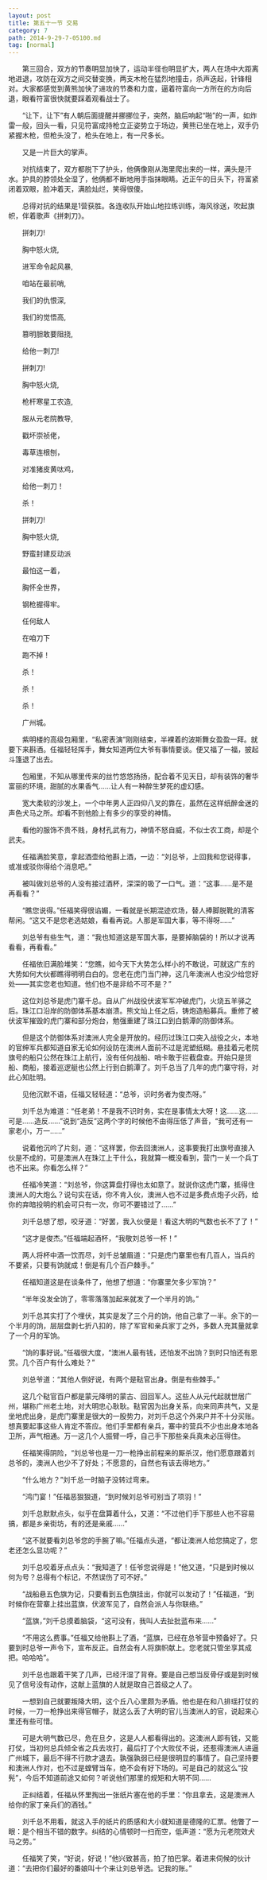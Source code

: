 ```yaml
---
layout: post
title: 第五十一节 交易
category: 7
path: 2014-9-29-7-05100.md
tag: [normal]
---
```


　　第三回合，双方的节奏明显加快了，运动半径也明显扩大，两人在场中大距离地进退，攻防在双方之间交替变换，两支木枪在猛烈地撞击，杀声迭起，针锋相对。大家都感觉到黄熊加快了进攻的节奏和力度，逼着符富向一方所在的方向后退，眼看符富很快就要踩着观看战士了。

　　“让下，让下”有人朝后面提醒并挪挪位子，突然，脑后响起“啪”的一声，如炸雷一般，回头一看，只见符富成持枪立正姿势立于场边，黄熊已坐在地上，双手仍紧握木枪，但枪头没了，枪头在地上，有一尺多长。

　　又是一片巨大的掌声。

　　对抗结束了，双方都脱下了护头，他俩像刚从海里爬出来的一样，满头是汗水。护具的脖领处全湿了，他俩都不断地用手指抹眼睛。近正午的日头下，符富紧闭着双眼，脸冲着天，满脸灿烂，笑得很傻。

　　总得对抗的结果是1营获胜。各连收队开始山地拉练训练，海风徐送，吹起旗帜，伴着歌声《拼刺刀》。

　　拼刺刀!

　　胸中怒火烧,

　　进军命令起风暴,

　　咱站在最前哨,

　　我们的仇恨深,

　　我们的觉悟高,

　　篡明胆敢要阻挠,

　　给他一刺刀!

　　拼刺刀!

　　胸中怒火烧,

　　枪杆寒星工农造,

　　服从元老院教导,

　　戳坏崇祯佬，

　　毒草连根刨，

　　对准猪皮黄呔鸡，

　　给他一刺刀！

　　杀！

　　拼刺刀!

　　胸中怒火烧,

　　野蛮封建反动派

　　最怕这一着，

　　胸怀全世界，

　　钢枪握得牢。

　　任何敌人

　　在咱刀下

　　跑不掉！

　　杀！

　　杀！

　　杀！

　　广州城。

　　紫明楼的高级包厢里，“私密表演”刚刚结束，半裸着的波斯舞女盈盈一拜。就要下来斟酒。任福轻轻挥手，舞女知道两位大爷有事情要谈。便又福了一福，披起斗篷退了出去。

　　包厢里，不知从哪里传来的丝竹悠悠扬扬，配合着不见天日，却有装饰的奢华富丽的环境，甜腻的水果香气……让人有一种醉生梦死的虚幻感。

　　宽大柔软的沙发上，一个中年男人正四仰八叉的靠在，虽然在这样纸醉金迷的声色犬马之所。却看不到他脸上有多少的享受的神情。

　　看他的服饰不贵不贱，身材孔武有力，神情不怒自威，不似士农工商，却是个武夫。

　　任福满脸笑意，拿起酒壶给他斟上酒，一边：“刘总爷，上回我和您说得事，或准或驳你得给个消息吧。”

　　被叫做刘总爷的人没有接过酒杯，深深的吸了一口气。道：“这事……是不是再看看？”

　　“瞧您说得。”任福笑得很谄媚，一看就是长期混迹欢场，替人捧脚脱靴的清客帮闲。“这又不是您老选姑娘，看看再说。人那是军国大事，等不得呀……”

　　刘总爷有些生气，道：“我也知道这是军国大事，是要掉脑袋的！所以才说再看看，再看看。”

　　任福依旧满脸堆笑：“您瞧，如今天下大势怎么样小的不敢说，可就这广东的大势如何大伙都瞧得明明白白的。您老在虎门当门神，这几年澳洲人也没少给您好处——其实您老也知道。他们也不是非给不可不是？”

　　这位刘总爷是虎门寨千总。自从广州战役伏波军军冲破虎门，火烧五羊驿之后。珠江口沿岸的防御体系基本崩溃。熊文灿上任之后，铸炮造船募兵。重修了被伏波军摧毁的虎门寨和部分炮台，勉强重建了珠江口到白鹅潭的防御体系。

　　但是这个防御体系对澳洲人完全是开放的。经历过珠江口突入战役之火，本地的官绅军兵都知道自家无论如何设防在澳洲人面前不过是泥塑纸糊。悬挂着元老院旗号的船只公然在珠江上航行，没有任何战船、哨卡敢于拦截盘查。开始只是货船、商船，接着巡逻艇也公然上行到白鹅潭了。刘千总当了几年的虎门寨守将，对此心知肚明。

　　见他沉默不语，任福又轻轻道：“总爷，识时务者为俊杰呀。”

　　刘千总为难道：“任老弟！不是我不识时务，实在是事情太大呀！这……这……可是……造反……”说到“造反”这两个字的时候他不由得压低了声音，“我可还有一家老小，万一……”

　　说着他沉吟了片刻，道：“这样罢，你去回澳洲人，这事要我打出旗号直接入伙是不成的，可是澳洲人在珠江上干什么，我就算一概没看到，营门一关一个兵丁也不出来。你看怎么样？”

　　任福冷笑道：“刘总爷，你这算盘打得也太如意了。就说你这虎门寨，抵得住澳洲人的大炮么？说句实在话，你不肯入伙，澳洲人也不过是多费点炮子火药，给你的弃暗投明的机会可只有一次，你可不要错过了……”

　　刘千总想了想，咬牙道：“好罢，我入伙便是！看这大明的气数也长不了了！”

　　“这才是俊杰。”任福端起酒杯，“我敬刘总爷一杯！”

　　两人将杯中酒一饮而尽，刘千总皱眉道：“只是虎门寨里也有几百人，当兵的不要紧，只要有饷就成！倒是有几个百户棘手。”

　　任福知道这是在谈条件了，他想了想道：“你寨里欠多少军饷？”

　　“半年没发全饷了，零零落落加起来就发了一个半月的饷。”

　　刘千总其实打了个埋伏，其实是发了三个月的饷，他自己拿了一半。余下的一个半月的饷，层层盘剥七折八扣的，除了军官和亲兵家丁之外，多数人充其量就拿了一个月的军饷。

　　“饷的事好说。”任福很大度，“澳洲人最有钱，还怕发不出饷？到时只怕还有恩赏。几个百户有什么难处？”

　　刘总爷道：“其他人倒好说，有两个是鞑官出身。倒是有些棘手。”

　　这几个鞑官百户都是蒙元降明的蒙古、回回军人。这些人从元代起就世居广州，堪称广州老土地，对大明忠心耿耿。鞑官因为出身关系，向来同声共气，又是坐地虎出身，是虎门寨里是很大的一股势力，对刘千总这个外来户并不十分买账。想真要起事这些人肯定不答应。他们手里都有亲兵，寨中的营兵不少也出身本地各卫所，声气相通。万一这几个人振臂一呼，自己手下那些亲兵真未必压得住。

　　任福笑得阴险，“刘总爷也是一刀一枪挣出前程来的厮杀汉，他们愿意跟着刘总爷的，澳洲人也少不了好处；不愿意的，自然也有该去得地方。”

　　“什么地方？”刘千总一时脑子没转过弯来。

　　“鸿门宴！”任福恶狠狠道，“到时候刘总爷可别当了项羽！”

　　刘千总默默点头，似乎在盘算着什么，又道：“不过他们手下那些人也不容易搞，都是乡亲街坊，有的还是亲戚……”

　　“这不就要看刘总爷您的手腕了嘛。”任福点头道，“都让澳洲人给您搞定了，您老还怎么显功呢？”

　　刘千总咬着牙点点头：“我知道了！任爷您说得是！”他又道，“只是到时候以何为号？总得有个标记，不然误伤了可不好。”

　　“战船悬五色旗为记，只要看到五色旗挂出，你就可以发动了！”任福道，“到时候你在营寨上挂出蓝旗，伏波军见了，自然会派人与你联络。”

　　“蓝旗，”刘千总摸着脑袋，“这可没有，我叫人去扯批蓝布来……”

　　“不用这么费事。”任福又给他斟上了酒，“蓝旗，已经在总爷营中预备好了。只要到时总爷一声令下，宣布反正。自然会有人将旗帜献上。您老就只管坐享其成把。哈哈哈”。

　　刘千总也跟着干笑了几声，已经汗湿了背脊。要是自己想当反骨仔或是到时候见了信号没有动作，这献上蓝旗的人就是取自己首级之人了。

　　一想到自己就要叛降大明，这个丘八心里颇为矛盾。他也是在和八排瑶打仗的时候，一刀一枪挣出来得官帽子，就这么丢了大明的官儿当澳洲人的官，说起来心里还有些可惜。

　　可是大明气数已尽，危在旦夕，这是人人都看得出的。这澳洲人即有钱，又能打仗，当初何总兵倾全省之兵去攻打，最后打了个大败仗不说，还惹得澳洲人进逼广州城下，最后不得不行款才退去。孰强孰弱已经是很明显的事情了。自己坚持要和澳洲人作对，也不过是螳臂当车，绝不会有好下场的。可是自己的就这么“投髡”，今后不知道前途又如何？听说他们那里的规矩和大明不同……

　　正纠结着，任福从怀里掏出一张纸片塞在他的手里：“你且拿去，这是澳洲人给你的家丁亲兵们的酒钱。”

　　刘千总不用看，就这入手的纸片的质感和大小就知道是德隆的汇票。他瞥了一眼：是个相当不错的数字。纠结的心情顿时一扫而空，低声道：“愿为元老院效犬马之劳。”

　　任福笑了笑，“好说，好说！”他兴致甚高，拍了拍巴掌。着进来伺候的伙计道：“去把你们最好的番娘叫十个来让刘总爷选。记我的账。”
